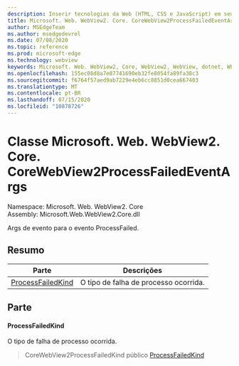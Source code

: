 ```yaml
---
description: Inserir tecnologias da Web (HTML, CSS e JavaScript) em seus aplicativos nativos com o controle WebView2 do Microsoft Edge
title: Microsoft. Web. WebView2. Core. CoreWebView2ProcessFailedEventArgs
author: MSEdgeTeam
ms.author: msedgedevrel
ms.date: 07/08/2020
ms.topic: reference
ms.prod: microsoft-edge
ms.technology: webview
keywords: Microsoft. Web. WebView2, Core, WebView2, WebView, dotnet, WPF, WinForms, app, Edge, CoreWebView2, CoreWebView2Controller, controle do navegador, Edge HTML, Microsoft. Web. WebView2. Core. CoreWebView2ProcessFailedEventArgs
ms.openlocfilehash: 155ec08d8a7e87741690eb32fe8054fa89fa38c3
ms.sourcegitcommit: f6764f57aed9ab7229e4eb6cc8851d0cea667403
ms.translationtype: MT
ms.contentlocale: pt-BR
ms.lasthandoff: 07/15/2020
ms.locfileid: "10878726"
---
```

# Classe Microsoft. Web. WebView2. Core. CoreWebView2ProcessFailedEventArgs 

Namespace: Microsoft. Web. WebView2. Core \
Assembly: Microsoft.Web.WebView2.Core.dll

Args de evento para o evento ProcessFailed.

## Resumo

 Parte                        | Descrições
--------------------------------|---------------------------------------------
[ProcessFailedKind](#processfailedkind) | O tipo de falha de processo ocorrida.

## Parte

#### ProcessFailedKind 

O tipo de falha de processo ocorrida.

> CoreWebView2ProcessFailedKind público [ProcessFailedKind](#processfailedkind)

